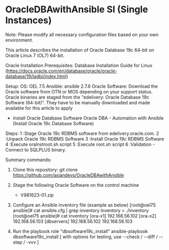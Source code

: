 # OracleDBAwithAnsible SI (Single Instances)

Note: Please modify all necessary configuration files based on your own environment.

This article describes the installation of Oracle Database 19c 64-bit on Oracle Linux 7 (OL7) 64-bit.

Oracle Installation Prerequisites: Database Installation Guide for Linux 
(https://docs.oracle.com/en/database/oracle/oracle-database/19/ladbi/index.html)

Setup: 
OS: OEL 7.5 
Ansible: ansible 2.7.6
Oracle Software: Download the Oracle software from OTN or MOS depending on your support status. Oracle binaries are staged from the "edelivery: Oracle Database 19c Software (64-bit)". They have to be manually downloaded and made available for this article to apply 


- Install Oracle Database Software
Oracle DBA - Automation with Ansible (Install Oracle 19c Database Software)

Steps: 1  :Stage Oracle 19c RDBMS software from edelivery.oracle.com.
       2  :Unpack Oracle 19c RDBMS Software
       3  :Install Oracle 19c RDBMS Software
       4  :Execute oraInstroot.sh script
       5  :Execute root.sh script
       6  :Validation - Connect to SQLPLUS binary.     

Summary commands: 

1. Clone this repository:
   git clone https://github.com/asiandevs/OracleDBAwithAnsible

2. Stage the following Oracle Software on the control machine
   - V981623-01.zip

3. Configure an Ansible inventory file (example as below) 
[root@oel75 ansible]# cat ansible.cfg | grep inventory
inventory = ./inventory
[root@oel75 ansible]# cat inventory
[ora-x1]
192.168.56.102
[ora-x2]
192.168.56.103
[dbservers]
192.168.56.102
192.168.56.103

4. Run the playbook role "dbsoftware19c_install"
ansible-playbook dbsoftware19c_install  [ with options for testing, use --check / --diff / --step / -vvv ]


